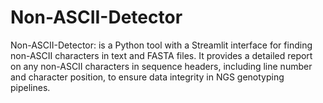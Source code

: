 # Non-ASCII-Detector
Non-ASCII-Detector: is a Python tool with a Streamlit interface for finding non-ASCII characters in text and FASTA files. It provides a detailed report on any non-ASCII characters in sequence headers, including line number and character position, to ensure data integrity in NGS genotyping pipelines.
